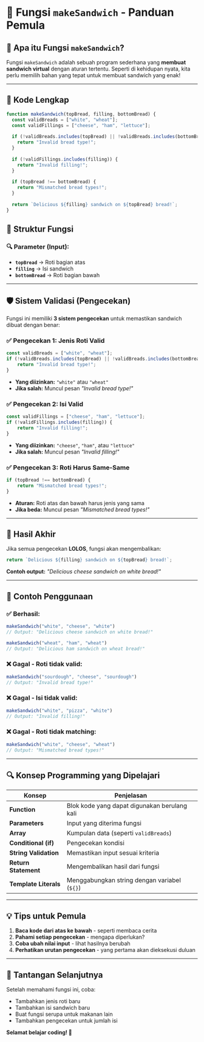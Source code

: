 # 🥪 Fungsi `makeSandwich` - Panduan Pemula

## 🎯 Apa itu Fungsi `makeSandwich`?

Fungsi `makeSandwich` adalah sebuah program sederhana yang **membuat sandwich virtual** dengan aturan tertentu. Seperti di kehidupan nyata, kita perlu memilih bahan yang tepat untuk membuat sandwich yang enak!

---

## 📝 Kode Lengkap

```javascript
function makeSandwich(topBread, filling, bottomBread) {
  const validBreads = ["white", "wheat"];
  const validFillings = ["cheese", "ham", "lettuce"];
  
  if (!validBreads.includes(topBread) || !validBreads.includes(bottomBread)) {
    return "Invalid bread type!";
  }
  
  if (!validFillings.includes(filling)) {
    return "Invalid filling!";
  }
  
  if (topBread !== bottomBread) {
    return "Mismatched bread types!";
  }
  
  return `Delicious ${filling} sandwich on ${topBread} bread!`;
}
```

## 🔧 Struktur Fungsi

### 🔍 Parameter (Input):
- **`topBread`** → Roti bagian atas
- **`filling`** → Isi sandwich 
- **`bottomBread`** → Roti bagian bawah

---

## 🛡️ Sistem Validasi (Pengecekan)

Fungsi ini memiliki **3 sistem pengecekan** untuk memastikan sandwich dibuat dengan benar:

### ✅ **Pengecekan 1: Jenis Roti Valid**
```javascript
const validBreads = ["white", "wheat"];
if (!validBreads.includes(topBread) || !validBreads.includes(bottomBread)) {
    return "Invalid bread type!";
}
```
- **Yang diizinkan:** `"white"` atau `"wheat"`
- **Jika salah:** Muncul pesan *"Invalid bread type!"*

### ✅ **Pengecekan 2: Isi Valid**
```javascript
const validFillings = ["cheese", "ham", "lettuce"];
if (!validFillings.includes(filling)) {
    return "Invalid filling!";
}
```
- **Yang diizinkan:** `"cheese"`, `"ham"`, atau `"lettuce"`
- **Jika salah:** Muncul pesan *"Invalid filling!"*

### ✅ **Pengecekan 3: Roti Harus Same-Same**
```javascript
if (topBread !== bottomBread) {
    return "Mismatched bread types!";
}
```
- **Aturan:** Roti atas dan bawah harus jenis yang sama
- **Jika beda:** Muncul pesan *"Mismatched bread types!"*

---

## 🎉 Hasil Akhir

Jika semua pengecekan **LOLOS**, fungsi akan mengembalikan:
```javascript
return `Delicious ${filling} sandwich on ${topBread} bread!`;
```

**Contoh output:** *"Delicious cheese sandwich on white bread!"*

---

## 🧪 Contoh Penggunaan

### ✅ **Berhasil:**
```javascript
makeSandwich("white", "cheese", "white")
// Output: "Delicious cheese sandwich on white bread!"

makeSandwich("wheat", "ham", "wheat")
// Output: "Delicious ham sandwich on wheat bread!"
```

### ❌ **Gagal - Roti tidak valid:**
```javascript
makeSandwich("sourdough", "cheese", "sourdough")
// Output: "Invalid bread type!"
```

### ❌ **Gagal - Isi tidak valid:**
```javascript
makeSandwich("white", "pizza", "white")
// Output: "Invalid filling!"
```

### ❌ **Gagal - Roti tidak matching:**
```javascript
makeSandwich("white", "cheese", "wheat")
// Output: "Mismatched bread types!"
```

---

## 🔍 Konsep Programming yang Dipelajari

| Konsep | Penjelasan |
|--------|------------|
| **Function** | Blok kode yang dapat digunakan berulang kali |
| **Parameters** | Input yang diterima fungsi |
| **Array** | Kumpulan data (seperti `validBreads`) |
| **Conditional (if)** | Pengecekan kondisi |
| **String Validation** | Memastikan input sesuai kriteria |
| **Return Statement** | Mengembalikan hasil dari fungsi |
| **Template Literals** | Menggabungkan string dengan variabel (`${}`) |

---

## 💡 Tips untuk Pemula

1. **Baca kode dari atas ke bawah** - seperti membaca cerita
2. **Pahami setiap pengecekan** - mengapa diperlukan?
3. **Coba ubah nilai input** - lihat hasilnya berubah
4. **Perhatikan urutan pengecekan** - yang pertama akan dieksekusi duluan

---

## 🚀 Tantangan Selanjutnya

Setelah memahami fungsi ini, coba:
- Tambahkan jenis roti baru
- Tambahkan isi sandwich baru  
- Buat fungsi serupa untuk makanan lain
- Tambahkan pengecekan untuk jumlah isi

**Selamat belajar coding! 🎯**
